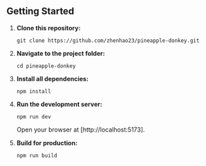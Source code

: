 ## Getting Started

1. **Clone this repository:**

   ```
   git clone https://github.com/zhenhao23/pineapple-donkey.git
   ```

2. **Navigate to the project folder:**

   ```
   cd pineapple-donkey
   ```

3. **Install all dependencies:**

   ```
   npm install
   ```

4. **Run the development server:**

   ```
   npm run dev
   ```

   Open your browser at [http://localhost:5173].

5. **Build for production:**

   ```
   npm run build
   ```
